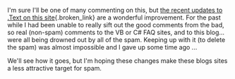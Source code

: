 I'm sure I'll be one of many commenting on this, but [the recent updates to .Text on this site](http://weblogs.asp.net/sitenews/archive/2004/08/07/210728.aspx){.broken_link} are a wonderful improvement. For the past while I had been unable to really sift out the good comments from the bad, so real (non-spam) comments to the VB or C# FAQ sites, and to this blog... were all being drowned out by all of the spam. Keeping up with it (to delete the spam) was almost impossible and I gave up some time ago ... 

We'll see how it goes, but I'm hoping these changes make these blogs sites a less attractive target for spam.